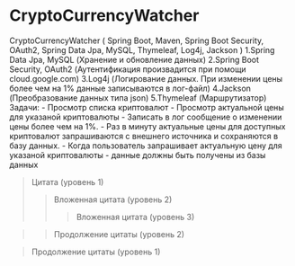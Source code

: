 # CryptoCurrencyWatcher
  CryptoCurrencyWatcher ( Spring Boot, Maven, Spring Boot Security, OAuth2, Spring Data Jpa, MySQL, Thymeleaf, Log4j, Jackson )
    1.Spring Data Jpa, MySQL
      (Хранение и обновление данных)
    2.Spring Boot Security, OAuth2
      (Аутентификация произвадится при помощи cloud.google.com)
    3.Log4j
      (Логирование данных. При изменении цены более чем на 1% данные записываются в лог-файл)
    4.Jackson
      (Преобразование данных типа json)
    5.Thymeleaf
      (Маршрутизатор)
  Задачи:
    - Просмотр списка криптовалют
    - Просмотр актуальной цены для указаной криптовалюты
    - Записать в лог сообщение о изменении цены более чем на 1%.
    - Раз в минуту актуальные цены для доступных криптовалют запрашиваются c внешнего источника и сохраняются в базу данных.
    - Когда пользователь запрашивает актуальную цену для указаной криптовалюты - данные должны быть получены из базы данных

> Цитата (уровень 1)    
> > Вложенная цитата (уровень 2)    
> > > Вложенная цитата (уровень 3)    

> > Продолжение цитаты (уровень 2)    

> Продолжение цитаты (уровень 1)    
